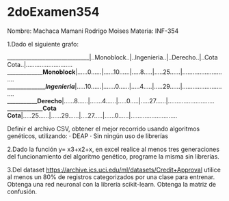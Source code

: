 # 2doExamen354
Nombre: Machaca Mamani Rodrigo Moises Materia: INF-354

1.Dado el siguiente grafo:

______________________________|..Monoblock..|..Ingenieria..|..Derecho..|..Cota Cota..|...........................
_________________Monoblock____|......0......|......10......|.....8.....|.....25......|...........................
_________________Ingenieria___|.....10......|.......0......|.....4.....|.....29......|...........................
_________________Derecho______|......8......|.......4......|.....0.....|.....27......|...........................
_________________Cota Cota____|.....25......|......29......|....27.....|......0......|...........................

Definir el archivo CSV, obtener el mejor recorrido usando algoritmos genéticos, utilizando: 
	· DEAP 
	· Sin ningún uso de librerías

2.Dado la función y= x3+x2+x, en excel realice al menos tres generaciones del funcionamiento del algoritmo genético, programe la misma sin librerías.

3.Del dataset https://archive.ics.uci.edu/ml/datasets/Credit+Approval utilice al menos un 80% de registros categorizados por una clase para entrenar. Obtenga una red neuronal con la librería scikit-learn. Obtenga la matriz de confusión.
